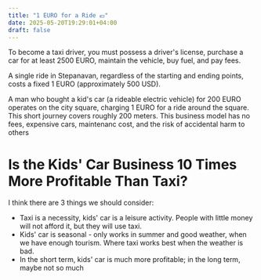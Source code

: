 ```yaml
---
title: "1 EURO for a Ride 💶"
date: 2025-05-20T19:29:01+04:00
draft: false
---
```

To become a taxi driver, you must possess a driver's license, purchase a car for at least 2500 EURO, maintain the vehicle, buy fuel, and pay fees.

A single ride in Stepanavan, regardless of the starting and ending points, costs a fixed 1 EURO (approximately 500 USD).

A man who bought a kid's car (a rideable electric vehicle) for 200 EURO operates on the city square, charging 1 EURO for a ride around the square. This short journey covers roughly 200 meters. This business model has no fees, expensive cars, maintenanc cost, and the risk of accidental harm to others

# Is the Kids' Car Business 10 Times More Profitable Than Taxi?

I think there are 3 things we should consider:

- Taxi is a necessity, kids' car is a leisure activity. People with little money will not afford it, but they will use taxi.
- Kids' car is seasonal - only works in summer and good weather, when we have enough tourism. Where taxi works best when the weather is bad.
- In the short term, kids' car is much more profitable; in the long term, maybe not so much
